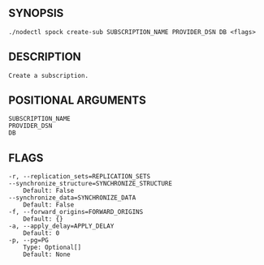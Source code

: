 ## SYNOPSIS
    ./nodectl spock create-sub SUBSCRIPTION_NAME PROVIDER_DSN DB <flags>
 
## DESCRIPTION
    Create a subscription.
 
## POSITIONAL ARGUMENTS
    SUBSCRIPTION_NAME
    PROVIDER_DSN
    DB
 
## FLAGS
    -r, --replication_sets=REPLICATION_SETS
    --synchronize_structure=SYNCHRONIZE_STRUCTURE
        Default: False
    --synchronize_data=SYNCHRONIZE_DATA
        Default: False
    -f, --forward_origins=FORWARD_ORIGINS
        Default: {}
    -a, --apply_delay=APPLY_DELAY
        Default: 0
    -p, --pg=PG
        Type: Optional[]
        Default: None
